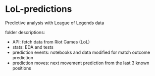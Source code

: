 # LoL-predictions
Predictive analysis with League of Legends data

folder descriptions:

- API: fetch data from Riot Games (LoL)
- stats: EDA and tests
- prediction events: notebooks and data modified for match outcome prediction
- prediction moves: next movement prediction from the last 3 known positions
